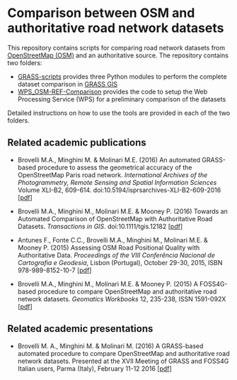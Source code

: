 # Comparison between OSM and authoritative road network datasets
This repository contains scripts for comparing road network datasets from [OpenStreetMap (OSM)](http://openstreetmap.org) and an authoritative source. The repository contains two folders:
* [GRASS-scripts](https://github.com/MoniaMolinari/OSM-roads-comparison/tree/master/GRASS-scripts) provides three Python modules to perform the complete dataset comparison in [GRASS GIS](https://grass.osgeo.org/)
* [WPS_OSM-REF-Comparison](https://github.com/GabrielePrestifilippo/WPS_OSM-REF-Comparison) provides the code to setup the Web Processing Service (WPS) for a preliminary comparison of the datasets

Detailed instructions on how to use the tools are provided in each of the two folders. 

## Related academic publications

* Brovelli M.A., Minghini M. & Molinari M.E. (2016) An automated GRASS-based procedure to assess the geometrical accuracy of the OpenStreetMap Paris road network. *International Archives of the Photogrammetry, Remote Sensing and Spatial Information Sciences* Volume XLI-B2, 609-614. doi:10.5194/isprsarchives-XLI-B2-609-2016 [[pdf](http://www.int-arch-photogramm-remote-sens-spatial-inf-sci.net/XLI-B7/919/2016/isprs-archives-XLI-B7-919-2016.pdf)]

* Brovelli M.A., Minghini M., Molinari M.E. & Mooney P. (2016) Towards an Automated Comparison of OpenStreetMap with Authoritative Road Datasets. *Transactions in GIS*. doi:10.1111/tgis.12182 [[pdf](https://www.researchgate.net/profile/Marco_Minghini/publication/298296464_Towards_an_Automated_Comparison_of_OpenStreetMap_with_Authoritative_Road_Datasets/links/56e7c9e108ae4c354b1d001a.pdf)]

* Antunes F., Fonte C.C., Brovelli M.A., Minghini M., Molinari M.E. & Mooney P. (2015) Assessing OSM Road Positional Quality with Authoritative Data. *Proceedings of the VIII Conferência Nacional de Cartografia e Geodesia*, Lisbon (Portugal), October 29-30, 2015, ISBN 978-989-8152-10-7 [[pdf](http://geomatica.como.polimi.it/workbooks/n12/FOSS4G-eu15_submission_70.pdf)]

* Brovelli M.A., Minghini M., Molinari M.E. & Mooney P. (2015) A FOSS4G-based procedure to compare OpenStreetMap and authoritative road network datasets. *Geomatics Workbooks* 12, 235-238, ISSN 1591-092X [[pdf](http://geomobile.como.polimi.it/website/papers/Antunes_Fonte_Brovelli_Minghini_Molinari_Mooney_2015.pdf)]

## Related academic presentations
* Brovelli M. A., Minghini M. & Molinari M. (2016) A GRASS-based automated procedure to compare OpenStreetMap and authoritative road network datasets. Presented at the XVII Meeting of GRASS and FOSS4G Italian users, Parma (Italy), February 11-12 2016 [[pdf](http://www.slideshare.net/mingo23/a-grassbased-automated-procedure-to-compare-openstreetmap-and-authoritative-road-network-datasets)]
